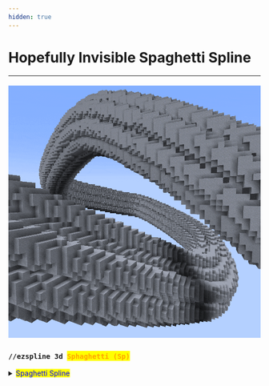 ```yaml
---
hidden: true
---
```


# Hopefully Invisible Spaghetti Spline

***

#### ![](../../.gitbook/assets/SplinesSpaghetti.gif)

### `//ezspline 3d `<mark style="color:orange;">`Sphaghetti (Sp)`</mark>

<details>

<summary><mark style="color:blue;">Spaghetti Spline</mark></summary>

**`//ezsp Spaghetti([`**<mark style="color:orange;">**`Amount:<value>`**</mark>**`],[`**<mark style="color:orange;">**`Density:<value>`**</mark>**`],[`**<mark style="color:orange;">**`Frequency:<value>`**</mark>**`],[`**<mark style="color:orange;">**`Tangle:<value>`**</mark>**`],[`**<mark style="color:orange;">**`Width:<value>`**</mark>**`],[`**<mark style="color:orange;">**`Seed:<value>`**</mark>**`])`** [**`<pattern>`**](hopefully-invisible-spaghetti-spline.md#syntax) [**`<radii>`**](common-parameters.md#radius-progression-less-than-radii-greater-than)[**`[-s <stretch>]`**](common-parameters.md#stretch-s-less-than-stretchfactor-greater-than) [**`[-t <angle>]`**](common-parameters.md#twist-t-less-than-angle-greater-than) [**`[-p <kbParameters>]`**](common-parameters.md#kochanek-bartel-parameters-p-less-than-kbparameters-greater-than) [**`[-q <quality>]`**](common-parameters.md#quality-q-less-than-quality-greater-than) [**`[-n <normalMode>]`**](common-parameters.md#spline-normal-mode-n-less-than-normalmode-greater-than) [**`[-h]`**](common-parameters.md#ingame-help-page-h)

Experimental spline which generates a set of twisted, intertwining, non-intersecting sub-splines.

* **`[`**<mark style="color:orange;">**`Amount:<value>`**</mark>**`]`** (Default: 12):
  * The number of intertwining lines.
* **`[`**<mark style="color:orange;">**`Tangle:<value>`**</mark>**`]`** (Default: 3.0):
  * Determines how much the lines intertwine and move around. Low values result in fully straight lines. High values result in more chaotic paths.
  * &#x20;![](../../.gitbook/assets/SplinesSpaghettiTangle.gif)
* **`[`**<mark style="color:orange;">**`Density:<value>`**</mark>**`]`** (Default: 70%):
  * Indirectly determines the width of the noodles by specifying how much the cross-section should be filled with material vs just air. 100% makes the noodles as thick as they can be so that the given amount of noodles can still fit into the spline radius. Thus, large values do not leave the lines much space to move which give rise to glitchy paths. Small values leave large air gaps between the lines.
  * Example: Cross section of the spline at 100%&#x20;
  * ![](../../.gitbook/assets/SplinesNoodleSplineDensity_example2.png)
  * Example Cross section of the spline at 50% (same number of lines)
  * &#x20;![](../../.gitbook/assets/SplinesNoodleSplineDensity_example1.png)
  * The smaller the density the smaller the individual radius of the lines. Difference to the width parameter: The determined radius is the one used for collision detection. The width parameter has no influence on the collision between lines.
  * ![](../../.gitbook/assets/SplinesSpaghettiDensity.gif)
* **`[`**<mark style="color:orange;">**`Width:<value>`**</mark>**`]`** (Default: 0.8):
  * Relative width multiplier for all noodles independent of the line collision detection. Line collisions are calculated at width 1.0. This parameter defines the width at which the lines are rendered/placed. This means values larger than one result in overlapping lines, clipping into each other, meanwhile, values smaller than one ensure an air gap between all lines.&#x20;
  * ![](../../.gitbook/assets/SplinesSpaghettiWidth.gif)
* **`[`**<mark style="color:orange;">**`Frequency:<value>`**</mark>**`]`** (Default: 0.5):
  * Sets the frequency value of the underlying noise responsible for the random perturbations. Higher values result in jittering. Tip: Use a higher/lower frequency if your spline is significantly longer/shorter than it is wide.
* **`[`**<mark style="color:orange;">**`Seed:<value>`**</mark>**`]`** (Default: -1 (random)):
  * Sets the seed of the underlying noise responsible for the random perturbations.

</details>
